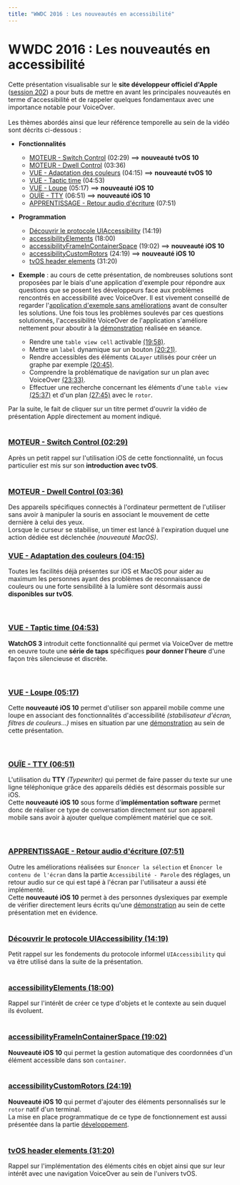 ```yaml
---
title: "WWDC 2016 : Les nouveautés en accessibilité"
---
```


# WWDC 2016 : Les nouveautés en accessibilité

Cette présentation visualisable sur le **site développeur officiel d'Apple** ([session 202](https://developer.apple.com/videos/play/wwdc2016/202/)) a pour buts de mettre en avant les principales nouveautés en terme d'accessibilité et de rappeler quelques fondamentaux avec une importance notable pour <span lang="en">VoiceOver</span>.
</br><img style="max-width: 700px; height: auto;" alt="" src="./images/iOSdev/wwdc16-202.png" />
</br></br>Les thèmes abordés ainsi que leur référence temporelle au sein de la vidéo sont décrits ci-dessous :

- **Fonctionnalités**
    - [MOTEUR - Switch Control](#SwitchControl) (02:29) ⟹ **nouveauté tvOS 10**
    - [MOTEUR - Dwell Control](#DwellControl) (03:36)
    - [VUE - Adaptation des couleurs](#DisplayAdjustments) (04:15) ⟹ **nouveauté tvOS 10**
    - [VUE - Taptic time](#TapticTime) (04:53)
    - [VUE - Loupe](#Magnifier) (05:17) ⟹ **nouveauté iOS 10**
    - [OUÏE - TTY](#SoftwareTTY) (06:51) ⟹ **nouveauté iOS 10**
    - [APPRENTISSAGE - Retour audio d'écriture](#EnhancedTypingFeedback) (07:51)

- **Programmation**
    - [Découvrir le protocole UIAccessibility](#UIAccessibilityProtocol) (14:19)
    - [accessibilityElements](#accessibilityElements) (18:00)
    - [accessibilityFrameInContainerSpace](#accessibilityFrameInContainerSpace) (19:02) ⟹ **nouveauté iOS 10**
    - [accessibilityCustomRotors](#accessibilityCustomRotors) (24:19) ⟹ **nouveauté iOS 10**
    - [tvOS header elements](#tvOS) (31:20)

- **Exemple** : au cours de cette présentation, de nombreuses solutions sont proposées par le biais d'une application d'exemple pour répondre aux questions que se posent les développeurs face aux problèmes rencontrés en accessibilité avec <span lang="en">VoiceOver</span>. Il est vivement conseillé de regarder l'[application d'exemple sans améliorations](https://developer.apple.com/videos/play/wwdc2016/202/?time=698) avant de consulter les solutions. Une fois tous les problèmes soulevés par ces questions solutionnés, l'accessibilité VoiceOver de l'application s'améliore nettement pour aboutir à la [démonstration](https://developer.apple.com/videos/play/wwdc2016/202/?time=1753) réalisée en séance.
    - Rendre une `table view cell` activable [(19:58)](https://developer.apple.com/videos/play/wwdc2016/202/?time=1198).
    - Mettre un `label` dynamique sur un bouton [(20:21)](https://developer.apple.com/videos/play/wwdc2016/202/?time=1221).
    - Rendre accessibles des éléments `CALayer` utilisés pour créer un graphe par exemple [(20:45)](https://developer.apple.com/videos/play/wwdc2016/202/?time=1245).
    - Comprendre la problématique de navigation sur un plan avec VoiceOver [(23:33)](https://developer.apple.com/videos/play/wwdc2016/202/?time=1413).
    - Effectuer une recherche concernant les éléments d'une `table view` [(25:37)](https://developer.apple.com/videos/play/wwdc2016/202/?time=1537) et d'un plan [(27:45)](https://developer.apple.com/videos/play/wwdc2016/202/?time=1665) avec le `rotor`.

Par la suite, le fait de cliquer sur un titre permet d'ouvrir la vidéo de présentation <span lang="en">Apple</span> directement au moment indiqué.
</br></br>
<a name="SwitchControl"></a>
### [MOTEUR - Switch Control (02:29)](https://developer.apple.com/videos/play/wwdc2016/202/?time=149)
Après un petit rappel sur l'utilisation iOS de cette fonctionnalité, un focus particulier est mis sur son **introduction avec tvOS**.
</br><img style="max-width: 700px; height: auto;" alt="" src="./images/iOSdev/wwdc16-202-SwitchControl.png" />
</br></br>
<a name="DwellControl"></a>
### [MOTEUR - Dwell Control (03:36)](https://developer.apple.com/videos/play/wwdc2016/202/?time=216)
Des appareils spécifiques connectés à l'ordinateur permettent de l'utiliser sans avoir à manipuler la souris en associant le mouvement de cette dernière à celui des yeux.
</br>Lorsque le curseur se stabilise, un timer est lancé à l'expiration duquel une action dédiée est déclenchée *(nouveauté MacOS)*. 
</br><img style="max-width: 700px; height: auto;" alt="" src="./images/iOSdev/wwdc16-202-DwellControl.png" />
<a name="DisplayAdjustments"></a>
### [VUE - Adaptation des couleurs (04:15)](https://developer.apple.com/videos/play/wwdc2016/202/?time=255)
Toutes les facilités déjà présentes sur iOS et MacOS pour aider au maximum les personnes ayant des problèmes de reconnaissance de couleurs ou une forte sensibilité à la lumière sont désormais aussi **disponibles sur tvOS**.
</br></br></br>
<a name="TapticTime"></a>
### [VUE - Taptic time (04:53)](https://developer.apple.com/videos/play/wwdc2016/202/?time=293)
**WatchOS 3** introduit cette fonctionnalité qui permet via VoiceOver de mettre en oeuvre toute une **série de taps** spécifiques **pour donner l'heure** d'une façon très silencieuse et discrète.
</br></br></br>
<a name="Magnifier"></a>
### [VUE - Loupe (05:17)](https://developer.apple.com/videos/play/wwdc2016/202/?time=317)
Cette **nouveauté iOS 10** permet d'utiliser son appareil mobile comme une loupe en associant des fonctionnalités d'accessibilité *(stabilisateur d'écran, filtres de couleurs...)* mises en situation par une [démonstration](https://developer.apple.com/videos/play/wwdc2016/202/?time=344) au sein de cette présentation.
</br></br></br>
<a name="SoftwareTTY"></a>
### [OUÏE - TTY (06:51)](https://developer.apple.com/videos/play/wwdc2016/202/?time=411)
L'utilisation du **TTY** *(Typewriter)* qui permet de faire passer du texte sur une ligne téléphonique grâce des appareils dédiés est désormais possible sur iOS.
</br>Cette **nouveauté iOS 10** sous forme d'**implémentation software** permet donc de réaliser ce type de conversation directement sur son appareil mobile sans avoir à ajouter quelque complément matériel que ce soit. 
</br></br></br>
<a name="EnhancedTypingFeedback"></a>
### [APPRENTISSAGE - Retour audio d'écriture (07:51)](https://developer.apple.com/videos/play/wwdc2016/202/?time=471)
Outre les améliorations réalisées sur `Énoncer la sélection` et `Énoncer le contenu de l'écran` dans la partie `Accessibilité - Parole` des réglages, un retour audio sur ce qui est tapé à l'écran par l'utilisateur a aussi été implémenté.
</br>Cette **nouveauté iOS 10** permet à des personnes dyslexiques par exemple de vérifier directement leurs écrits qu'une [démonstration](https://developer.apple.com/videos/play/wwdc2016/202/?time=496) au sein de cette présentation met en évidence.
</br></br>
<a name="UIAccessibilityProtocol"></a>
### [Découvrir le protocole UIAccessibility (14:19)](https://developer.apple.com/videos/play/wwdc2016/202/?time=859)
Petit rappel sur les fondements du protocole informel `UIAccessibility` qui va être utilisé dans la suite de la présentation.
</br><img style="max-width: 550px; height: auto;" alt="" src="./images/iOSdev/wwdc16-202-UIAccessibilityProtocol.png" />
</br></br>
<a name="accessibilityElements"></a>
### [accessibilityElements (18:00)](https://developer.apple.com/videos/play/wwdc2016/202/?time=1080)
Rappel sur l'intérêt de créer ce type d'objets et le contexte au sein duquel ils évoluent.
</br><img style="max-width: 575px; height: auto;" alt="" src="./images/iOSdev/wwdc16-202-accessibilityElements.png" />
</br></br>
<a name="accessibilityFrameInContainerSpace"></a>
### [accessibilityFrameInContainerSpace (19:02)](https://developer.apple.com/videos/play/wwdc2016/202/?time=1142)
**Nouveauté iOS 10** qui permet la gestion automatique des coordonnées d'un élément accessible dans son `container`.
</br><img style="max-width: 575px; height: auto;" alt="" src="./images/iOSdev/wwdc16-202-accessibilityFrameInContainerSpace.png" />
</br></br>
<a name="accessibilityCustomRotors"></a>
### [accessibilityCustomRotors (24:19)](https://developer.apple.com/videos/play/wwdc2016/202/?time=1459)
**Nouveauté iOS 10** qui permet d'ajouter des éléments personnalisés sur le `rotor` natif d'un terminal.
</br><img style="max-width: 775px; height: auto;" alt="" src="./images/iOSdev/wwdc16-202-accessibilityCustomRotors.png" />
</br>La mise en place programmatique de ce type de fonctionnement est aussi présentée dans la partie [développement](./criteria-ios-dev.html#rotor-personnalis-).
</br></br>
<a name="tvOS"></a>
### [tvOS header elements (31:20)](https://developer.apple.com/videos/play/wwdc2016/202/?time=1880)
Rappel sur l'implémentation des éléments cités en objet ainsi que sur leur intérêt avec une navigation VoiceOver au sein de l'univers tvOS.
</br><img style="max-width: 500px; height: auto;" alt="" src="./images/iOSdev/wwdc16-202-tvOS_1.png" />
</br><img style="max-width: 450px; height: auto;" alt="" src="./images/iOSdev/wwdc16-202-tvOS_2.png" />
</br></br>
